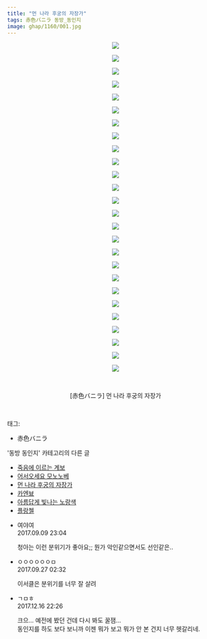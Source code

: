 ```yaml
---
title: "먼 나라 후궁의 자장가"
tags: 赤色バニラ 동방_동인지
image: ghap/1160/001.jpg
---
```

<div class="article">
<p style="text-align: center; clear: none; float: none;"><img src="{{ site.nasurl }}/ghap/1160/001.jpg"/></p>
<p style="text-align: center; clear: none; float: none;"><img src="{{ site.nasurl }}/ghap/1160/002.jpg"/></p>
<p style="text-align: center; clear: none; float: none;"><img src="{{ site.nasurl }}/ghap/1160/003.jpg"/></p>
<p style="text-align: center; clear: none; float: none;"><img src="{{ site.nasurl }}/ghap/1160/004.jpg"/></p>
<p style="text-align: center; clear: none; float: none;"><img src="{{ site.nasurl }}/ghap/1160/005.jpg"/></p>
<p style="text-align: center; clear: none; float: none;"><img src="{{ site.nasurl }}/ghap/1160/006.jpg"/></p>
<p style="text-align: center; clear: none; float: none;"><img src="{{ site.nasurl }}/ghap/1160/007.jpg"/></p>
<p style="text-align: center; clear: none; float: none;"><img src="{{ site.nasurl }}/ghap/1160/008.jpg"/></p>
<p style="text-align: center; clear: none; float: none;"><img src="{{ site.nasurl }}/ghap/1160/009.jpg"/></p>
<p style="text-align: center; clear: none; float: none;"><img src="{{ site.nasurl }}/ghap/1160/010.jpg"/></p>
<p style="text-align: center; clear: none; float: none;"><img src="{{ site.nasurl }}/ghap/1160/011.jpg"/></p>
<p style="text-align: center; clear: none; float: none;"><img src="{{ site.nasurl }}/ghap/1160/012.jpg"/></p>
<p style="text-align: center; clear: none; float: none;"><img src="{{ site.nasurl }}/ghap/1160/013.jpg"/></p>
<p style="text-align: center; clear: none; float: none;"><img src="{{ site.nasurl }}/ghap/1160/014.jpg"/></p>
<p style="text-align: center; clear: none; float: none;"><img src="{{ site.nasurl }}/ghap/1160/015.jpg"/></p>
<p style="text-align: center; clear: none; float: none;"><img src="{{ site.nasurl }}/ghap/1160/016.jpg"/></p>
<p style="text-align: center; clear: none; float: none;"><img src="{{ site.nasurl }}/ghap/1160/017.jpg"/></p>
<p style="text-align: center; clear: none; float: none;"><img src="{{ site.nasurl }}/ghap/1160/018.jpg"/></p>
<p style="text-align: center; clear: none; float: none;"><img src="{{ site.nasurl }}/ghap/1160/019.jpg"/></p>
<p style="text-align: center; clear: none; float: none;"><img src="{{ site.nasurl }}/ghap/1160/020.jpg"/></p>
<p style="text-align: center; clear: none; float: none;"><img src="{{ site.nasurl }}/ghap/1160/021.jpg"/></p>
<p style="text-align: center; clear: none; float: none;"><img src="{{ site.nasurl }}/ghap/1160/022.jpg"/></p>
<p style="text-align: center; clear: none; float: none;"><img src="{{ site.nasurl }}/ghap/1160/023.jpg"/></p>
<p style="text-align: center; clear: none; float: none;"><img src="{{ site.nasurl }}/ghap/1160/024.jpg"/></p>
<p style="text-align: center; clear: none; float: none;"><img src="{{ site.nasurl }}/ghap/1160/025.jpg"/></p>
<p style="text-align: center; clear: none; float: none;"><img src="{{ site.nasurl }}/ghap/1160/026.jpg"/></p>
<p style="text-align: center; clear: none; float: none;"><br/></p>
<p style="text-align: center; clear: none; float: none;">[赤色バニラ] 먼 나라 후궁의 자장가</p>
<p><br/></p>
</div><div class="tagTrail">
<p>태그: </p>
<ul>
<li>赤色バニラ</li>
</ul>
</div><div class="another">
<p>'동방 동인지' 카테고리의 다른 글</p>
<ul>
<li><a href="/2016-07-27-ghap_1162">죽음에 이르는 계보</a></li>
<li><a href="/2016-07-27-ghap_1161">어서오세요 모노노베</a></li>
<li><a href="/2016-07-27-ghap_1160">먼 나라 후궁의 자장가</a></li>
<li><a href="/2016-07-27-ghap_1159">카엔뵤</a></li>
<li><a href="/2016-07-27-ghap_1158">아름답게 빛나는 노랑색</a></li>
<li><a href="/2016-07-27-ghap_1157">플랑첼</a></li>
</ul>
</div><div class="cb_module cb_fluid">
<div class="cb_wrt cb_profile">
<div class="comment">
<ul>
<li class="cb_thumb_off" id="comment15079791">
<div class="cb_comment_area">
<div class="cb_info_area">
<div class="cb_section">
<span class="cb_nick_name">여야여</span>
</div>
<div class="cb_section">
<span class="cb_date">2017.09.09 23:04 </span>
</div>
</div>
<div class="cb_dsc_comment">
<p class="cb_dsc">
											청아는 이런 분위기가 좋아요;; 뭔가 악인같으면서도 선인같은..
										</p>
</div>
</div></li>
<li class="cb_thumb_off" id="comment15091326">
<div class="cb_comment_area">
<div class="cb_info_area">
<div class="cb_section">
<span class="cb_nick_name">ㅇㅇㅇㅇㅇㅇㅁ</span>
</div>
<div class="cb_section">
<span class="cb_date">2017.09.27 02:32 </span>
</div>
</div>
<div class="cb_dsc_comment">
<p class="cb_dsc">
											이서클은 분위기를 너무 잘 살려
										</p>
</div>
</div></li>
<li class="cb_thumb_off" id="comment15153553">
<div class="cb_comment_area">
<div class="cb_info_area">
<div class="cb_section">
<span class="cb_nick_name">ㄱㅁㅎ</span>
</div>
<div class="cb_section">
<span class="cb_date">2017.12.16 22:26 </span>
</div>
</div>
<div class="cb_dsc_comment">
<p class="cb_dsc">
											크으... 예전에 봤던 건데 다시 봐도 꿀잼...<br/>
동인지를 하도 보다 보니까 이젠 뭐가 보고 뭐가 안 본 건지 너무 헷갈리네.
										</p>
</div>
</div></li>
</ul>
</div>
</div><!-- commentList close -->
</div>